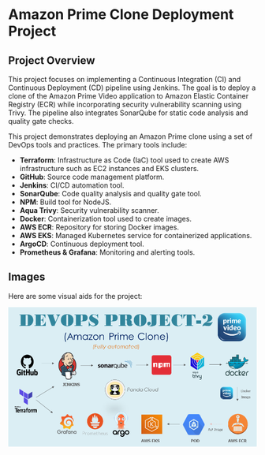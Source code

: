 # Amazon Prime Clone Deployment Project
## Project Overview

This project focuses on implementing a Continuous Integration (CI) and Continuous Deployment (CD) pipeline using Jenkins. The goal is to deploy a clone of the Amazon Prime Video application to Amazon Elastic Container Registry (ECR) while incorporating security vulnerability scanning using Trivy. The pipeline also integrates SonarQube for static code analysis and quality gate checks.

This project demonstrates deploying an Amazon Prime clone using a set of DevOps tools and practices. The primary tools include:

- **Terraform**: Infrastructure as Code (IaC) tool used to create AWS infrastructure such as EC2 instances and EKS clusters.
- **GitHub**: Source code management platform.
- **Jenkins**: CI/CD automation tool.
- **SonarQube**: Code quality analysis and quality gate tool.
- **NPM**: Build tool for NodeJS.
- **Aqua Trivy**: Security vulnerability scanner.
- **Docker**: Containerization tool used to create images.
- **AWS ECR**: Repository for storing Docker images.
- **AWS EKS**: Managed Kubernetes service for containerized applications.
- **ArgoCD**: Continuous deployment tool.
- **Prometheus & Grafana**: Monitoring and alerting tools.

## Images

Here are some visual aids for the project:

![Project Overview](src/images/Overview.png)




